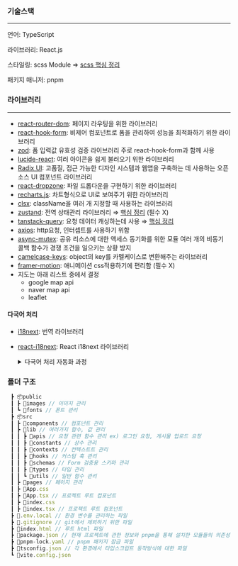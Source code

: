 ### 기술스택

---

언어: TypeScript

라이브러리: React.js

스타일링: scss Module ⇒ [scss 핵심 정리](https://www.heropy.dev/p/Y7OrPe)

패키지 매니저: pnpm

### 라이브러리

---

- [react-router-dom](https://www.heropy.dev/p/9tesDt): 페이지 라우팅을 위한 라이브러리
- [react-hook-form](https://react-hook-form.com/get-started): 비제어 컴포넌트로 폼을 관리하여 성능을 최적화하기 위한 라이브러리
- [zod](https://zod.dev/): 폼 입력값 유효성 검증 라이브러리 주로 react-hook-form과 함께 사용
- [lucide-react](https://lucide.dev/icons/): 여러 아이콘을 쉽게 불러오기 위한 라이브러리
- [Radix UI](https://www.radix-ui.com/): 고품질, 접근 가능한 디자인 시스템과 웹앱을 구축하는 데 사용하는 오픈소스 UI 컴포넌트 라이브러리
- [react-dropzone](https://www.npmjs.com/package/react-dropzone): 파일 드롭다운을 구현하기 위한 라이브러리
- [recharts.js](https://recharts.org/en-US/): 차트형식으로 UI로 보여주기 위한 라이브러리
- [clsx](https://tensdiary.tistory.com/entry/React-clsx-%ED%81%B4%EB%9E%98%EC%8A%A4-%EC%9D%B4%EB%A6%84className%EC%9D%84-%EC%A1%B0%EA%B1%B4%EB%B6%80%EB%A1%9C-%EA%B2%B0%ED%95%A9-%EA%B4%80%EB%A6%AC): className을 여러 개 지정할 때 사용하는 라이브러리
- [zustand](https://zustand-demo.pmnd.rs/): 전역 상태관리 라이브러리 ⇒ [핵심 정리](https://www.heropy.dev/p/HZaKIE) (필수 X)
- [tanstack-query](https://tanstack.com/query/latest/docs/framework/react/installation): 요청 데이터 캐싱하는데 사용 ⇒ [핵심 정리](https://www.heropy.dev/p/HZaKIE)
- [axios](https://www.heropy.dev/p/QOWqjV): http요청, 인터셉트를 사용하기 위함
- [async-mutex](https://www.npmjs.com/package/async-mutex): 공유 리소스에 대한 액세스 동기화를 위한 모듈 여러 개의 비동기 콜백 함수가 경쟁 조건을 일으키는 상황 방지
- [camelcase-keys](https://www.npmjs.com/package/camelcase-keys): object의 key를 카멜케이스로 변환해주는 라이브러리
- [framer-motion](https://motion.dev/): 애니메이션 css적용하기에 편리함 (필수 X)
- 지도는 아래 리스트 중에서 결정
  - google map api
  - naver map api
  - leaflet

#### 다국어 처리

- [i18next](https://www.i18next.com/): 번역 라이브러리
- [react-i18next](https://react.i18next.com/): React i18next 라이브러리
  <details>
    <summary>다국어 처리 자동화 과정</summary>
    
    1. 번역 리소스 폴더 준비

            public
            └── locales
                ├── en
                │   └── common.json
                └── ko
                    └── common.json

  2. i18n 파일 작성

     ```typescript
     // src/i18n/i18n.ts
     import i18n from 'i18next';
     import { initReactI18next } from 'react-i18next';

     // JSON을 직접 import (초기 예시)
     import enCommon from '../../public/locales/en/common.json';
     import koCommon from '../../public/locales/ko/common.json';

     const resources = {
       en: { common: enCommon },
       ko: { common: koCommon },
     };

     i18n.use(initReactI18next).init({
       resources,
       lng: 'ko', // 기본 언어
       fallbackLng: 'en', // 지원하지 않는 언어 사용 시 대체
       interpolation: {
         escapeValue: false,
       },
     });

     export default i18n;
     ```

  3. 최상위 컴포넌트에서 i18n 로드

     ```typescript
     // src/main.tsx
     import React from 'react';
     import ReactDOM from 'react-dom/client';
     import App from './App';

     // i18n 초기화
     import './i18n/i18n';

     ReactDOM.createRoot(document.getElementById('root') as HTMLElement).render(
       <React.StrictMode>
         <App />
       </React.StrictMode>,
     );
     ```

  4. 사용 예시

     ```typescript
     // src/App.tsx
     import React from 'react';
     import { useTranslation } from 'react-i18next';

     function App() {
       const { t } = useTranslation('common'); // "common" = common.json

       return (
         <div>
           <h1>{t('hello')}</h1>
           <p>{t('welcome')}</p>
         </div>
       );
     }

     export default App;
     ```

  - `public/locales/ko/common.json`에 다음과 같이 작성하였다면 `안녕하세요 사이트에 오신 것을 환영합니다!` 를 출력

        {
          "hello": "안녕하세요",
          "welcome": "사이트에 오신 것을 환영합니다!"
        }

  5. csv 작성

     ```pgsql

     my-vite-react-app
        ├── public
        │   └── locales
        │       ├── en
        │       │   └── common.json
        │       └── ko
        │           └── common.json
        ├── scripts
        │   └── generateTranslations.ts   # CSV → JSON 변환 스크립트
        ├── translations
        │   └── translations.csv          # 번역 원본 CSV

     ```

     - `translation/translation.csv` 2개의 언어 예시

     ```csv
      key,ko,en
      hello,안녕하세요,Hello
      welcome,사이트에 오신 것을 환영합니다!,Welcome to our site!
     ```

     - 첫 줄: key, ko, en(번역 키, 한국어, 영어)
     - 이후 줄: 번역 키와 각 언어별 텍스트

  6. 변환 스크립트 작성

     - Node.js 환경에서 CSV를 파싱하기 위해 `csv-parser` 라이브러리 설치
       ```bash
        pnpm add -D csv-parser
        # Dev Dependency로 설치
       ```
     - 이후 `scripts/generateTranslations.js` 작성

       ```javascript
       import { fileURLToPath } from 'url';
       import { dirname, join } from 'path';
       import fs from 'fs';
       import csv from 'csv-parser';

       // __filename, __dirname 대신 사용할 수 있는 ESM 전용 코드
       const __filename = fileURLToPath(import.meta.url);
       const __dirname = dirname(__filename);

       // CSV 파일 경로 및 출력 디렉터리 설정
       const csvFilePath = join(
         __dirname,
         '..',
         'translations',
         'translations.csv',
       );
       const localesPath = join(__dirname, '..', 'public', 'locales');

       // 언어별 번역 데이터를 담을 객체
       const translations = {};

       // CSV 파일을 스트림으로 읽고, 각 행(row)을 처리
       fs.createReadStream(csvFilePath)
         .pipe(csv())
         .on('data', row => {
           const translationKey = row.key;
           for (const lang in row) {
             if (lang === 'key') continue;
             if (!translations[lang]) {
               translations[lang] = {};
             }
             translations[lang][translationKey] = row[lang];
           }
         })
         .on('end', () => {
           console.log('CSV 파일 읽기 완료!');

           // 언어별로 common.json 파일 생성
           for (const lang of Object.keys(translations)) {
             const langDir = join(localesPath, lang);
             if (!fs.existsSync(langDir)) {
               fs.mkdirSync(langDir, { recursive: true });
             }
             const jsonFilePath = join(langDir, 'common.json');
             fs.writeFileSync(
               jsonFilePath,
               JSON.stringify(translations[lang], null, 2),
               'utf8',
             );
             console.log(`${lang} -> ${jsonFilePath} 생성 완료`);
           }
         });
       ```

     - `translations[lang][translationKey] = row[lang]`를 통해 CSV의 해당 언어 텍스트를 JSON으로 매핑
     - 완료 후 `public/locales/<언어>/common.json`에 저장하면, `react-i18next`가 바로 읽을 수 있음

  7. Github Actions 워크플로우 작성 `.github/workflows/update-translations.yml`

     - `path` 옵션으로 `traslations/**`에 대한 변경 발생 시 트리거
     - `pnpm exec ts-node --transpile-only scripts/generateTranslations.js`로 스크립트 실행
     - 작업 완료 후, 변경된 `public/locales` 파일들을 Github Actions 봇 계정으로 커밋,푸시

     ```yml
     name: Update Translations

     on:
       push:
         paths:
           - 'translations/**'
       workflow_dispatch:

     jobs:
       update-translations:
         runs-on: ubuntu-latest
         steps:
           - name: Checkout repository
             uses: actions/checkout@v3

           - name: Set up Node.js
             uses: actions/setup-node@v3
             with:
               node-version: '20'

           - name: Install pnpm
             run: npm install -g pnpm

           - name: Install dependencies
             run: pnpm install

           - name: Generate translation JSON
             run: pnpm exec ts-node --transpile-only scripts/generateTranslations.js

           - name: Commit updated translations
             run: |
               git config --global user.name "github-actions"
               git config --global user.email "github-actions@github.com"
               git add public/locales
               git diff --cached --quiet || (git commit -m "chore: update translations" && git push)
     ```

  8. 동작 흐름
     1. CSV 수정 → push
     2. GitHub Actions가 update-translations 워크플로우 실행
     3. scripts/generateTranslations.ts → CSV → JSON 변환
     4. public/locales 폴더에 변경 발생 시 자동 커밋
     5. 최종적으로 레포지토리에 번역 파일이 업데이트되어, 배포 시 최신 번역이 반영
  9. 다국어 전환(언어 선택) 구현

     ```typescript
     import { useTranslation } from 'react-i18next';
     import styles from './languageSwitcher.module.scss';
     import { Dispatch, SetStateAction, useEffect, useRef } from 'react';

     const options = [
       {
         label: '한국어',
         value: 'ko',
       },
       {
         label: 'English',
         value: 'en',
       },
     ];

     const LanguageSwitcher = ({
       setIsShow,
     }: {
       setIsShow: Dispatch<SetStateAction<boolean>>;
     }) => {
       const { i18n } = useTranslation();
       const wrapperRef = useRef<HTMLDivElement>(null);

       // 클릭한 요소의 value값으로 언어 스크립트 변경
       const handleChange = (value: string) => {
         i18n.changeLanguage(value);
       };

       useEffect(() => {
         // 외부를 클릭하면 닫기
         const handleClickOutside = (event: MouseEvent) => {
           if (
             wrapperRef.current &&
             !wrapperRef.current.contains(event.target as Node)
           ) {
             setIsShow(false);
           }
         };
         document.addEventListener('mousedown', handleClickOutside);
         return () =>
           document.removeEventListener('mousedown', handleClickOutside);
       }, []);

       return (
         <div ref={wrapperRef} className={styles.wrapper}>
           {options.map((option: { label: string; value: string }) => (
             <div
               className={styles.item}
               onClick={() => handleChange(option.value)}
             >
               {option.label}
             </div>
           ))}
         </div>
       );
     };

     export default LanguageSwitcher;
     ```

  </details>

### 폴더 구조

```jsx
 ┣ 📦public
 ┃ ┣ 📂images // 이미지 관리
 ┃ ┗ 📂fonts // 폰트 관리
 ┣ 📦src
 ┃ ┣ 📂components // 컴포넌트 관리
 ┃ ┣ 📂lib // 여러가지 함수, 값 관리
 ┃ ┃ ┣ 📂apis // 요청 관련 함수 관리 ex) 로그인 요청, 게시물 업로드 요청
 ┃ ┃ ┣ 📂constants // 상수 관리
 ┃ ┃ ┣ 📂contexts // 컨텍스트트 관리
 ┃ ┃ ┣ 📂hooks // 커스텀 훅 관리
 ┃ ┃ ┣ 📂schemas // Form 검증용 스키마 관리
 ┃ ┃ ┣ 📂types // 타입 관리
 ┃ ┃ ┗ 📂utils // 일반 함수 관리
 ┃ ┣ 📂pages // 페이지 관리
 ┃ ┣ 📜App.css
 ┃ ┣ 📜App.tsx // 프로젝트 루트 컴포넌트
 ┃ ┣ 📜index.css
 ┃ ┣ 📜index.tsx // 프로젝트 루트 컴포넌트
 ┣ 📜.env.local // 환경 변수를 관리하는 파일
 ┣ 📜.gitignore // git에서 제외하기 위한 파일
 ┣ 📜index.html // 루트 html 파일
 ┣ 📜package.json // 현재 프로젝트에 관한 정보와 pnpm을 통해 설치한 모듈들의 의존성을 관리하는 파일
 ┣ 📜pnpm-lock.yaml // pnpm 패키지 잠금 파일
 ┣ 📜tsconfig.json // 각 환경에서 타입스크립트 동작방식에 대한 파일
 ┗ 📜vite.config.json
```

